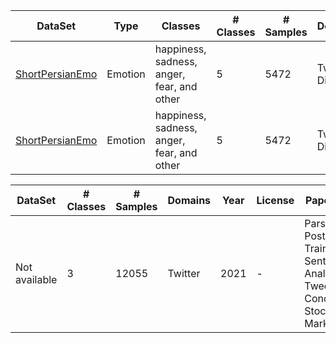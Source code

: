 | DataSet | Type | Classes | # Classes | # Samples | Domains | EmotionModel | Year | License |
| -------- | -------- | -------- | -------- | -------- | -------- | -------- | -------- | -------- |
| [ShortPersianEmo](https://github.com/vkiani/ShortPersianEmo) | Emotion | happiness, sadness, anger, fear, and other | 5 | 5472 | Twitter, Digikala | RachaelJack | 2023 | GNU |
| [ShortPersianEmo](https://github.com/vkiani/ShortPersianEmo) | Emotion | happiness, sadness, anger, fear, and other | 5 | 5472 | Twitter, Digikala | RachaelJack | 2022 | GNU |


| DataSet | # Classes | # Samples | Domains | Year | License | Paper Title |
| -------- | -------- | -------- | -------- | -------- | -------- | -------- |
| Not available | 3 | 12055 | Twitter | 2021 | - | ParsBERT Post-Training for Sentiment Analysis of Tweets Concerning Stock Market |